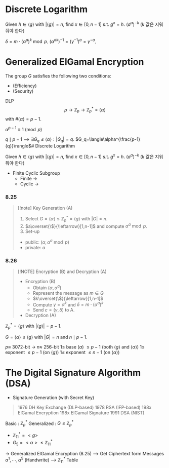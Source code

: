 # Discrete Logarithm

Given $h\in\langle g\rangle$ with $|\langle g\rangle|=n$, find $x\in [0,n-1]$ s.t. $g^x=h$.
$(a^{\alpha})^{-k}$ ($k$ 값은 지워줘야 한다)

$\delta = m\cdot (\alpha^a)^k\bmod p$.
$(\alpha^{ak})^{-1}=(\gamma^{-1})^a=\gamma^{-a}$.

# Generalized ElGamal Encryption

The group $G$ satisfies the following two conditions:
- (Efficiency)
- (Security)

DLP
$$
p\rightarrow \mathbb{Z}_p\rightarrow \mathbb{Z}_p^*=\langle\alpha\rangle
$$
with $\#\langle\alpha\rangle=p-1$.

$\alpha^{p-1}\equiv 1\pmod{p}$

$q\mid p-1\implies\exists G_q\leq\langle\alpha\rangle:|G_q|=q$.
$G_q=\langle\alpha^{\frac{p-1}{q}}\rangle$# Discrete Logarithm

Given $h\in\langle g\rangle$ with $|\langle g\rangle|=n$, find $x\in [0,n-1]$ s.t. $g^x=h$.
$(a^{\alpha})^{-k}$ ($k$ 값은 지워줘야 한다)


- Finite Cyclic Subgroup
	- Finite ->
	- Cyclic ->

### 8.25

> [!note] Key Generation (A)
> 1. Select $G=\langle\alpha\rangle\leq\mathbb{Z}_p^*=\langle g\rangle$ with $|G|=n$.
> 2. $a\overset{\$}{\leftarrow}[1,n-1]$ and compute $\alpha^a\bmod p$.
> 3. Set-up
> 	- public: $(\alpha,\alpha^a\bmod p)$
> 	- private: $a$

### 8.26

> [!NOTE] Encryption (B) and Decryption (A)
> - Encryption (B)
> 	- Obtain $(\alpha,\alpha^a)$
> 	- Represent the message as $m\in G$ 
> 	- $k\overset{\$}{\leftarrow}[1,n-1]$
> 	- Compute $\gamma=\alpha^k$ and $\delta = m\cdot(\alpha^a)^k$
> 	- Send $c=(\gamma, \delta)$ to A.
> - Decryption (A)


$\mathbb{Z}_p^*=\langle g\rangle$ with $|\langle g\rangle|=p-1$.

$G=\langle\alpha\rangle\leq\langle g\rangle$ with $|G|=n$ and $n\mid p-1$.

$p\approx$ 3072-bit -> $n\approx$ 256-bit
$1\leq$ base ($\alpha$) $\leq p-1$ (both $\langle g\rangle$ and $\langle\alpha\rangle$)
$1\leq$ exponent $\leq p-1$ (on $\langle g\rangle$)
$1\leq$ exponent $\leq n-1$ (on $\langle \alpha\rangle$)

# The Digital Signature Algorithm (DSA)

- Signature Generation (with Secret Key)
 
>1976 DH Key Exchange (DLP-based)
>1978 RSA (IFP-based)
>198x ElGamal Encryption
>198x ElGamal Signature
>1991 DSA (NIST)


Basic : $\mathbb{Z}_p^*$
Generalized : $G\leq\mathbb{Z}_p^*$

- $\mathbb{Z}_{11}^*=<g>$
- $G_5=<\alpha>\leq\mathbb{Z}_{11}^*$

-> Generalized ElGamal Encryption (8.25)
--> Get Ciphertext form Messages $\alpha^1,\cdots, \alpha^5$ (Handwrite)
--> $\mathbb{Z}_{11}^*$ Table
